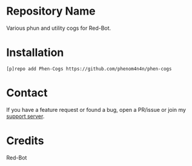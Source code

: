 # Repository Name
Various phun and utility cogs for Red-Bot.

# Installation
`[p]repo add Phen-Cogs https://github.com/phenom4n4n/phen-cogs`

# Contact
If you have a feature request or found a bug, open a PR/issue or join my [support server](https://discord.gg/cGJ8JmX).

# Credits
Red-Bot
